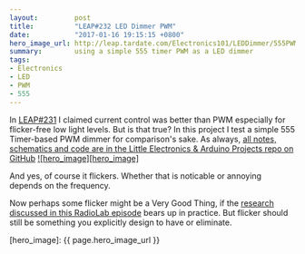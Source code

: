 ```yaml
---
layout:         post
title:          "LEAP#232 LED Dimmer PWM"
date:           "2017-01-16 19:15:15 +0800"
hero_image_url: http://leap.tardate.com/Electronics101/LEDDimmer/555PWM/assets/555PWM_build.jpg
summary:        using a simple 555 timer PWM as a LED dimmer
tags:
- Electronics
- LED
- PWM
- 555
---
```


In [LEAP#231](http://blog.tardate.com/2017/01/leap231-led-dimmer.html) I claimed current control was better
than PWM especially for flicker-free low light levels. But is that true?
In this project I test a simple 555 Timer-based PWM dimmer for comparison's sake.
As always, [all notes, schematics and code are in the Little Electronics & Arduino Projects repo on GitHub][project]
[![hero_image][hero_image]][project]

And yes, of course it flickers. Whether that is noticable or annoying depends on the frequency.

Now perhaps some flicker might be a Very Good Thing, if the
[research discussed in this RadioLab episode](http://www.radiolab.org/story/bringing-gamma-back/)
bears up in practice. But flicker should still be something you explicitly design to have or eliminate.


[leap]: http://leap.tardate.com
[project]: https://github.com/tardate/LittleArduinoProjects/tree/master/Electronics101/LEDDimmer/555PWM
[hero_image]: {{ page.hero_image_url }}
